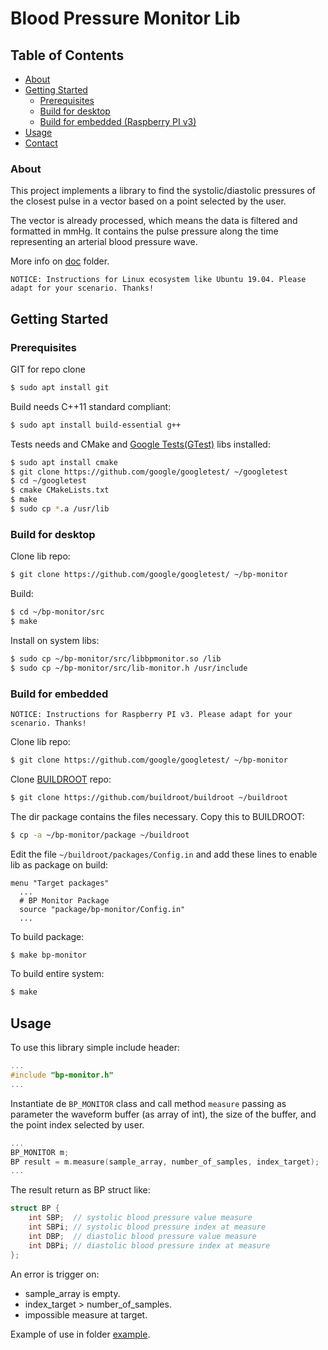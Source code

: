 # Blood Pressure Monitor Lib
## Table of Contents
* [About](#about)
* [Getting Started](#getting-started)
  * [Prerequisites](#prerequisites)
  * [Build for desktop](#build-for-desktop)
  * [Build for embedded (Raspberry PI v3)](#build-for-embedded)
* [Usage](#usage)
* [Contact](#contact)

### About

This project implements a library to find the systolic/diastolic pressures of the closest pulse in a vector based on a point selected by the user.

The vector is already processed, which means the data is filtered and formatted in mmHg. It contains the pulse pressure along the time representing an arterial blood pressure wave.

More info on [doc](bp-monitor/doc) folder.

`NOTICE: Instructions for Linux ecosystem like Ubuntu 19.04. Please adapt for your scenario. Thanks!`

## Getting Started

### Prerequisites

GIT for repo clone
```sh
$ sudo apt install git
```

Build needs C++11 standard compliant:
```sh
$ sudo apt install build-essential g++
```
Tests needs and CMake and [Google Tests(GTest)](https://github.com/google/googletest/) libs installed:
```sh
$ sudo apt install cmake
$ git clone https://github.com/google/googletest/ ~/googletest
$ cd ~/googletest
$ cmake CMakeLists.txt
$ make
$ sudo cp *.a /usr/lib
```

### Build for desktop

Clone lib repo:
```sh
$ git clone https://github.com/google/googletest/ ~/bp-monitor
```

Build:
```sh
$ cd ~/bp-monitor/src
$ make
```

Install on system libs:
```sh
$ sudo cp ~/bp-monitor/src/libbpmonitor.so /lib
$ sudo cp ~/bp-monitor/src/lib-monitor.h /usr/include
```

### Build for embedded

`NOTICE: Instructions for Raspberry PI v3. Please adapt for your scenario. Thanks!`

Clone lib repo:
```sh
$ git clone https://github.com/google/googletest/ ~/bp-monitor
```

Clone [BUILDROOT](https://github.com/buildroot/buildroot) repo:
```sh
$ git clone https://github.com/buildroot/buildroot ~/buildroot

```
The dir package contains the files necessary. Copy this to BUILDROOT:
```sh
$ cp -a ~/bp-monitor/package ~/buildroot

```
Edit the file `~/buildroot/packages/Config.in` and add these lines to enable lib as package on build:
```
menu "Target packages"
  ...
  # BP Monitor Package
  source "package/bp-monitor/Config.in"
  ...
```
To build package:
```sh
$ make bp-monitor
```

To build entire system:
```sh
$ make
```

## Usage

To use this library simple include header:
```c++
...
#include "bp-monitor.h"
...
```

Instantiate de `BP_MONITOR` class and call method `measure` passing as parameter the waveform buffer (as array of int), the size of the buffer, and the point index selected by user.

```c++
...
BP_MONITOR m;
BP result = m.measure(sample_array, number_of_samples, index_target);
...
```
The result return as BP struct like:
```c++
struct BP {
    int SBP;  // systolic blood pressure value measure
    int SBPi; // systolic blood pressure index at measure
    int DBP;  // diastolic blood pressure value measure
    int DBPi; // diastolic blood pressure index at measure
};
```

An error is trigger on:
* sample_array is empty.
* index_target > number_of_samples.
* impossible measure at target.

Example of use in folder [example](example).
